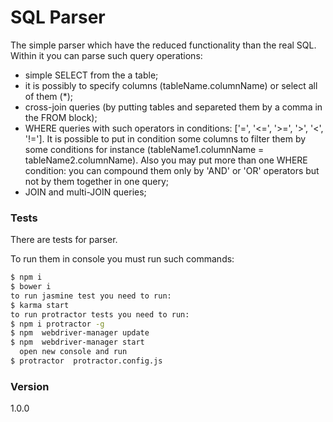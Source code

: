 # SQL Parser

The simple parser which have the reduced functionality than the real SQL. Within it you can parse such query operations:
* simple SELECT from the a table;
* it is possibly to specify columns (tableName.columnName) or select all of them (*);
* cross-join queries (by putting tables and separeted them by a comma in the FROM block);
* WHERE queries with such operators in conditions: ['=', '<=', '>=', '>', '<', '!=']. It is possible to put in condition some columns to filter them by some conditions for instance (tableName1.columnName = tableName2.columnName).
Also you may put more than one WHERE condition: you can compound them only by 'AND' or 'OR' operators but not by them together in one query;
* JOIN and multi-JOIN queries;

### Tests

There are tests for parser.

To run them in console you must run such commands:

```sh
$ npm i
$ bower i
to run jasmine test you need to run:
$ karma start
to run protractor tests you need to run:
$ npm i protractor -g
$ npm  webdriver-manager update
$ npm  webdriver-manager start
  open new console and run
$ protractor  protractor.config.js
```


### Version
1.0.0
